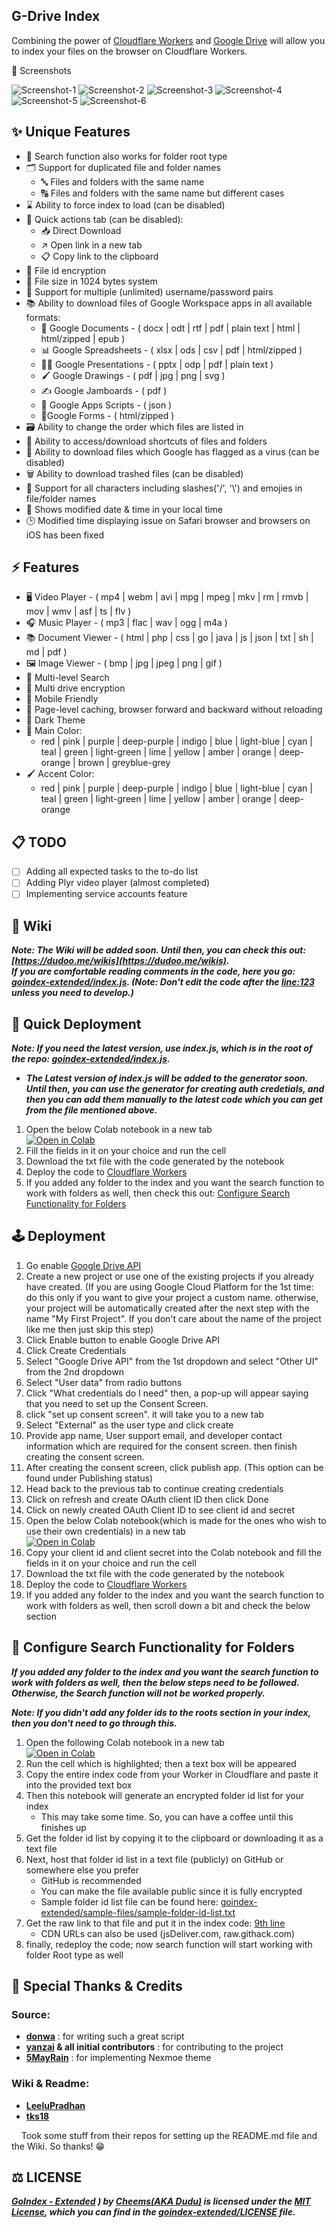 ## G-Drive Index

Combining the power of [Cloudflare Workers](https://workers.cloudflare.com/) and [Google Drive](https://www.google.com/drive/) will allow you to index your files on the browser on Cloudflare Workers.

<summary>📸 Screenshots</summary>

![Screenshot-1](https://raw.githubusercontent.com/cheems/goindex-extended/master/images/ss-1.png)
![Screenshot-2](https://raw.githubusercontent.com/cheems/goindex-extended/master/images/ss-2.png)
![Screenshot-3](https://raw.githubusercontent.com/cheems/goindex-extended/master/images/ss-3.png)
![Screenshot-4](https://raw.githubusercontent.com/cheems/goindex-extended/master/images/ss-4.png)
![Screenshot-5](https://raw.githubusercontent.com/cheems/goindex-extended/master/images/ss-5.png)
![Screenshot-6](https://raw.githubusercontent.com/cheems/goindex-extended/master/images/ss-6.png)

</details></h2>

## ✨ Unique Features

- 🔎 Search function also works for folder root type
- 🗂️ Support for duplicated file and folder names
   - 🔤 Files and folders with the same name
   - 🔠 Files and folders with the same name but different cases
- ⌛ Ability to force index to load (can be disabled)
- 🚀 Quick actions tab (can be disabled):
   - 📥 Direct Download
   - ↗️ Open link in a new tab
   - 📋 Copy link to the clipboard
- 🔐 File id encryption
- 🔢 File size in 1024 bytes system
- 👥 Support for multiple (unlimited) username/password pairs
- 📚 Ability to download files of Google Workspace apps in all available formats:
   - 📘 Google Documents - ( docx | odt | rtf | pdf | plain text | html | html/zipped | epub )
   - 📊 Google Spreadsheets - ( xlsx | ods | csv | pdf | html/zipped )
   - 👨‍🏫 Google Presentations - ( pptx | odp | pdf | plain text )
   - 🖌 Google Drawings - ( pdf | jpg | png | svg )
   - ✍ Google Jamboards - ( pdf )
   - 📜 Google Apps Scripts - ( json )
   - 📃Google Forms - ( html/zipped )
- 🗃️ Ability to change the order which files are listed in
- 📂 Ability to access/download shortcuts of files and folders
- 🦠 Ability to download files which Google has flagged as a virus (can be disabled)
- 🗑️ Ability to download trashed files (can be disabled)
- 🔡 Support for all characters including slashes('/', '\\') and emojies in file/folder names
- 📅 Shows modified date & time in your local time
- 🕒 Modified time displaying issue on Safari browser and browsers on iOS has been fixed

## ⚡ Features

- 🖥 Video Player - ( mp4 | webm | avi | mpg | mpeg | mkv | rm | rmvb | mov | wmv | asf | ts | flv )
- 🎧 Music Player - ( mp3 | flac | wav | ogg | m4a )
- 📚 Document Viewer - ( html | php | css | go | java | js | json | txt | sh | md | pdf )
- 🖼️ Image Viewer - ( bmp | jpg | jpeg | png | gif )
- 🔎 Multi-level Search
- 🔐 Multi drive encryption
- 📱 Mobile Friendly
- 💾 Page-level caching, browser forward and backward without reloading
- 🧥 Dark Theme
- 🎨 Main Color:
   - red | pink | purple | deep-purple | indigo | blue | light-blue |
     cyan | teal | green | light-green | lime | yellow | amber | orange |
     deep-orange | brown | greyblue-grey
- 🖌 Accent Color:
   - red | pink | purple | deep-purple | indigo | blue | light-blue | cyan | teal | green | light-green | lime | yellow | amber | orange | deep-orange

## 📋 TODO
 - [ ] Adding all expected tasks to the to-do list
 - [ ] Adding Plyr video player (almost completed)
 - [ ] Implementing service accounts feature

## 📖 Wiki
**_Note: The Wiki will be added soon. Until then, you can check this out: [https://dudoo.me/wikis](https://dudoo.me/wikis).  
If you are comfortable reading comments in the code, here you go: [goindex-extended/index.js](https://github.com/cheems/goindex-extended/blob/master/index.js). (Note: Don't edit the code after the [line:123](https://github.com/cheems/goindex-extended/blob/master/index.js#L123) unless you need to develop.)_**

## 🚀 Quick Deployment
**_Note: If you need the latest version, use index.js, which is in the root of the repo: [goindex-extended/index.js](https://github.com/cheems/goindex-extended/blob/master/index.js)._**
- **_The Latest version of index.js will be added to the generator soon. Until then, you can use the generator for creating auth credetials, and then you can add them manually to the latest code which you can get from the file mentioned above._**
1. Open the below Colab notebook in a new tab  
   [![Open in Colab](https://colab.research.google.com/assets/colab-badge.svg)](https://colab.research.google.com/github/rabeehip/GD-Index/blob/master/template/GoIndex_Extended_Code_Generator_with_custom_credentials.ipynb)
2. Fill the fields in it on your choice and run the cell
3. Download the txt file with the code generated by the notebook
4. Deploy the code to [Cloudflare Workers](https://www.cloudflare.com/)
5. If you added any folder to the index and you want the search function to work with folders as well, then check this out: [Configure Search Functionality for Folders](https://github.com/cheems/goindex-extended#-configure-search-functionality-for-folders)

## 🕹 Deployment

1. Go enable [Google Drive API](https://console.cloud.google.com/marketplace/product/google/drive.googleapis.com)
2. Create a new project or use one of the existing projects if you already have created. (If you are using Google Cloud Platform for the 1st time: do this only if you want to give your project a custom name. otherwise, your project will be automatically created after the next step with the name "My First Project". If you don't care about the name of the project like me then just skip this step)
3. Click Enable button to enable Google Drive API
4. Click Create Credentials
5. Select "Google Drive API" from the 1st dropdown and select "Other UI" from the 2nd dropdown
6. Select "User data" from radio buttons
7. Click "What credentials do I need" then, a pop-up will appear saying that you need to set up the Consent Screen.
8. click "set up consent screen". it will take you to a new tab
9. Select "External" as the user type and click create
10. Provide app name, User support email, and developer contact information which are required for the consent screen. then finish creating the consent screen.
11. After creating the consent screen, click publish app. (This option can be found under Publishing status)
12. Head back to the previous tab to continue creating credentials
13. Click on refresh and create OAuth client ID then click Done
14. Click on newly created OAuth Client ID to see client id and secret
15. Open the below Colab notebook(which is made for the ones who wish to use their own credentials) in a new tab  
    [![Open in Colab](https://colab.research.google.com/assets/colab-badge.svg)](https://colab.research.google.com/github/cheems/goindex-extended/blob/master/template/GoIndex_)
16. Copy your client id and client secret into the Colab notebook and fill the fields in it on your choice and run the cell
17. Download the txt file with the code generated by the notebook
18. Deploy the code to [Cloudflare Workers](https://workers.cloudflare.com/)
19. If you added any folder to the index and you want the search function to work with folders as well, then scroll down a bit and check the below section

## 🔎 Configure Search Functionality for Folders
**_If you added any folder to the index and you want the search function to work with folders as well, then the below steps need to be followed. Otherwise, the Search function will not be worked properly._**

**_Note: If you didn't add any folder ids to the roots section in your index, then you don't need to go through this._**

1. Open the following Colab notebook in a new tab  
   [![Open in Colab](https://colab.research.google.com/assets/colab-badge.svg)](https://colab.research.google.com/github/cheems/goindex-extended/blob/master/generators/Folder_Id_List_Generator.ipynb#scrollTo=vdf8HtfeVHPc)
2. Run the cell which is highlighted; then a text box will be appeared
3. Copy the entire index code from your Worker in Cloudflare and paste it into the provided text box
4. Then this notebook will generate an encrypted folder id list for your index
   - This may take some time. So, you can have a coffee until this finishes up
5. Get the folder id list by copying it to the clipboard or downloading it as a text file
6. Next, host that folder id list in a text file (publicly) on GitHub or somewhere else you prefer
   - GitHub is recommended
   - You can make the file available public since it is fully encrypted
   - Sample folder id list file can be found here: [goindex-extended/sample-files/sample-folder-id-list.txt](https://github.com/cheems/goindex-extended/blob/master/sample-files/sample-folder-id-list.txt)
7. Get the raw link to that file and put it in the index code: [9th line](https://github.com/cheems/goindex-extended/blob/master/index.js#L9)
   - CDN URLs can also be used (jsDeliver.com, raw.githack.com)
8. finally, redeploy the code; now search function will start working with folder Root type as well


## 🤝 Special Thanks & Credits

### Source:
- **[donwa](https://github.com/donwa)** : for writing such a great script
- **[yanzai](https://github.com/yanzai) & all initial contributors** : for contributing to the project
- **[5MayRain](https://github.com/5MayRain)** : for implementing Nexmoe theme

### Wiki & Readme:
- **[LeeluPradhan](https://github.com/LeeluPradhan)**
- **[tks18](https://github.com/tks18)**

&nbsp;&nbsp;&nbsp;&nbsp;Took some stuff from their repos for setting up the README.md file and the Wiki. So thanks! 😁



## ⚖ LICENSE

**_[GoIndex - Extended](https://github.com/rabeehip/GD-Index)
) by [Cheems(AKA Dudu)](https://github.com/rabeehip/GD-Index) is licensed under the [MIT License](https://opensource.org/licenses/MIT), which you can find in the [goindex-extended/LICENSE](https://github.com/cheems/goindex-extended/blob/master/LICENSE) file._**
